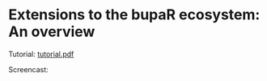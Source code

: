 # Extensions to the bupaR ecosystem: An overview

Tutorial: [tutorial.pdf](tutorial.pdf)

Screencast: 
